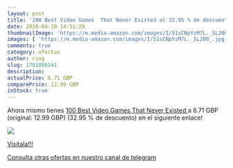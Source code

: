 ```yaml
---
layout: post
title: '100 Best Video Games  That Never Existed al 32.95 % de descuento'
date: 2020-04-10 14:51:29
thumbnailImage: 'https://m.media-amazon.com/images/I/51sCNpYzM7L._SL200_.jpg'
images: [ 'https://m.media-amazon.com/images/I/51sCNpYzM7L._SL200_.jpg' ]
comments: true
category: ofertas
author: ring
slug: 1781086141
description:
actualPrice: 8.71 GBP
comparePrice: 12.99 GBP
inStock: true
---
```


Ahora mismo tienes [100 Best Video Games  That Never Existed ](https://www.amazon.com/dp/1781086141/?tag=redken08-20) a 8.71 GBP (original: 12.99 GBP) (32.95 %  de descuento) en el siguiente enlace!

[![](https://m.media-amazon.com/images/I/51sCNpYzM7L._SL200_.jpg)](https://www.amazon.com/dp/1781086141/?tag=redken08-20)

[Visítala!!!](https://www.amazon.com/dp/1781086141/?tag=redken08-20)

[Consulta otras ofertas en nuestro canal de telegram](https://t.me/s/ofertas25)
